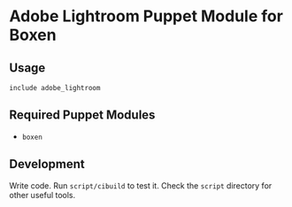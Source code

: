 # Adobe Lightroom Puppet Module for Boxen

## Usage

```puppet
include adobe_lightroom
```

## Required Puppet Modules

* `boxen`

## Development

Write code. Run `script/cibuild` to test it. Check the `script`
directory for other useful tools.
